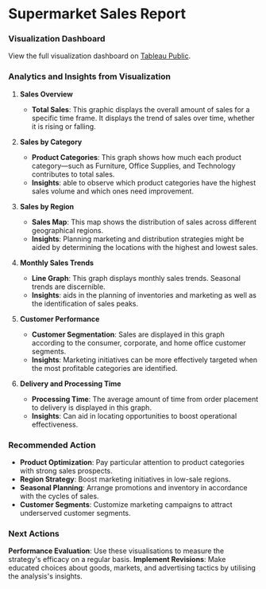 # **Supermarket Sales Report**
### **Visualization Dashboard**

View the full visualization dashboard on [Tableau Public]([https://public.tableau.com/shared/CXNCP87W6?:display_count=n&:origin=viz_share_link](https://public.tableau.com/views/SuperstoreDashboard_17163961832970/SuperstoreDashboard?:language=en-GB&:sid=&:display_count=n&:origin=viz_share_link)).

### Analytics and Insights from Visualization

1. **Sales Overview**
   - **Total Sales**: This graphic displays the overall amount of sales for a specific time frame. It displays the trend of sales over time, whether it is rising or falling.

2. **Sales by Category**
   - **Product Categories**: This graph shows how much each product category—such as Furniture, Office Supplies, and Technology contributes to total sales.
   - **Insights**: able to observe which product categories have the highest sales volume and which ones need improvement.

3. **Sales by Region**
   - **Sales Map**: This map shows the distribution of sales across different geographical regions.
   - **Insights**: Planning marketing and distribution strategies might be aided by determining the locations with the highest and lowest sales.

4. **Monthly Sales Trends**
   - **Line Graph**: This graph displays monthly sales trends. Seasonal trends are discernible.
   - **Insights**: aids in the planning of inventories and marketing as well as the identification of sales peaks.

5. **Customer Performance**
   - **Customer Segmentation**: Sales are displayed in this graph according to the consumer, corporate, and home office customer segments.
   - **Insights**: Marketing initiatives can be more effectively targeted when the most profitable categories are identified.

6. **Delivery and Processing Time**
   - **Processing Time**: The average amount of time from order placement to delivery is displayed in this graph.
   - **Insights**: Can aid in locating opportunities to boost operational effectiveness.

### Recommended Action
- **Product Optimization**: Pay particular attention to product categories with strong sales prospects.
- **Region Strategy**: Boost marketing initiatives in low-sale regions.
- **Seasonal Planning**: Arrange promotions and inventory in accordance with the cycles of sales.
- **Customer Segments**: Customize marketing campaigns to attract underserved customer segments.

### Next Actions
**Performance Evaluation**: Use these visualisations to measure the strategy's efficacy on a regular basis.
**Implement Revisions**: Make educated choices about goods, markets, and advertising tactics by utilising the analysis's insights.
